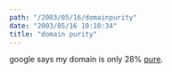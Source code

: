 ```yaml
---
path: "/2003/05/16/domainpurity" 
date: "2003/05/16 10:10:34" 
title: "domain purity" 
---
```

google says my domain is only 28% <a href="http://www.buzztoolbox.com/google/domainpur.shtml">pure</a>.